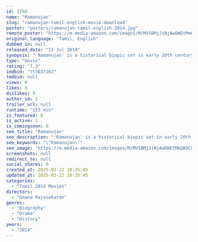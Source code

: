 ```yaml
---
id: 1790
name: "Ramanujan"
slug: "ramanujan-tamil-english-movie-download"
poster: "posters/ramanujan-tamil-english-2014.jpg"
remote_poster: "https://m.media-amazon.com/images/M/MV5BMjJiNjAwOWEtMmQ0OC00YjBkLWI3YjAtMTgzZmQzM2QxYmIyXkEyXkFqcGc@._V1_SX300.jpg"
original_language: "Tamil, English"
dubbed_in: null
released_date: "11 Jul 2014"
synopsis: "'Ramanujan' is a historical biopic set in early 20th century British India and England, and revolves around the life and times of the mathematical prodigy, Srinivasa Ramanujan. Directed by the award-winning filmmaker Gnana Rajasek..."
type: "movie"
rating: "7.3"
imdbid: "tt3037162"
tmdbid: null
views: 0
likes: 0
dislikes: 0
author_id: 1
trailer_url: null
runtime: "153 min"
is_featured: 0
is_active: 1
is_comingsoon: 0
seo_title: "Ramanujan"
seo_description: "'Ramanujan' is a historical biopic set in early 20th century British India and England, and revolves around the life and times of the mathematical prodigy, Srinivasa Ramanujan. Directed by the award-winning filmmaker Gnana Rajasek..."
seo_keywords: "\"Ramanujan\""
seo_image: "https://m.media-amazon.com/images/M/MV5BMjJiNjAwOWEtMmQ0OC00YjBkLWI3YjAtMTgzZmQzM2QxYmIyXkEyXkFqcGc@._V1_SX300.jpg"
screenshots: null
redirect_to: null
social_shares: 0
created_at: 2025-03-22 10:35:45
updated_at: 2025-03-22 10:35:45
categories:
  - "Tamil 2014 Movies"
directors:
  - "Gnana Rajasekaran"
genres:
  - "Biography"
  - "Drama"
  - "History"
years:
  - "2014"
---
```

